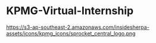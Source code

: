 # KPMG-Virtual-Internship

https://s3-ap-southeast-2.amazonaws.com/insidesherpa-assets/icons/kpmg_icons/sprocket_central_logo.png
